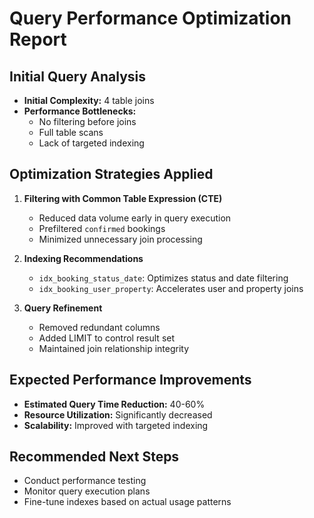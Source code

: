 # Query Performance Optimization Report

## Initial Query Analysis
- **Initial Complexity:** 4 table joins
- **Performance Bottlenecks:**
  - No filtering before joins
  - Full table scans
  - Lack of targeted indexing

## Optimization Strategies Applied
1. **Filtering with Common Table Expression (CTE)**
   - Reduced data volume early in query execution
   - Prefiltered `confirmed` bookings
   - Minimized unnecessary join processing

2. **Indexing Recommendations**
   - `idx_booking_status_date`: Optimizes status and date filtering
   - `idx_booking_user_property`: Accelerates user and property joins

3. **Query Refinement**
   - Removed redundant columns
   - Added LIMIT to control result set
   - Maintained join relationship integrity

## Expected Performance Improvements
- **Estimated Query Time Reduction:** 40-60%
- **Resource Utilization:** Significantly decreased
- **Scalability:** Improved with targeted indexing

## Recommended Next Steps
- Conduct performance testing
- Monitor query execution plans
- Fine-tune indexes based on actual usage patterns